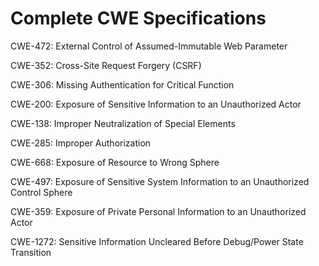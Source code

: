 

# Complete CWE Specifications

CWE-472: External Control of Assumed-Immutable Web Parameter

CWE-352: Cross-Site Request Forgery (CSRF)

CWE-306: Missing Authentication for Critical Function

CWE-200: Exposure of Sensitive Information to an Unauthorized Actor

CWE-138: Improper Neutralization of Special Elements

CWE-285: Improper Authorization

CWE-668: Exposure of Resource to Wrong Sphere

CWE-497: Exposure of Sensitive System Information to an Unauthorized Control Sphere

CWE-359: Exposure of Private Personal Information to an Unauthorized Actor

CWE-1272: Sensitive Information Uncleared Before Debug/Power State Transition